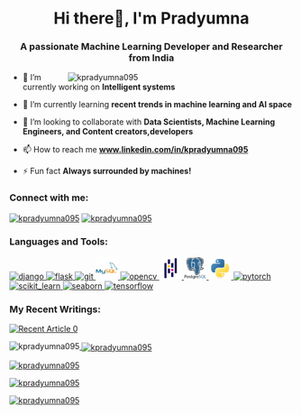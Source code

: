 
<h1 align="center">Hi there👋, I'm Pradyumna</h1>
<h3 align="center">A passionate Machine Learning Developer and Researcher from India</h3>

<img align="right" alt="kpradyumna095" width="400" src="https://camo.githubusercontent.com/c1dcb74cc1c1835b1d716f5051499a2814c683c806b15f04b0eba492863703e9/68747470733a2f2f63646e2e6472696262626c652e636f6d2f75736572732f3733303730332f73637265656e73686f74732f363538313234332f6176656e746f2e676966">



- 🔭 I’m currently working on **Intelligent systems**

- 🌱 I’m currently learning **recent trends in machine learning and AI space**

- 👯 I’m looking to collaborate with **Data Scientists, Machine Learning Engineers, and Content creators,developers**

- 📫 How to reach me **www.linkedin.com/in/kpradyumna095**

- ⚡ Fun fact **Always surrounded by machines!**

<h3 align="left">Connect with me:</h3>
<p align="left">
<a href="https://linkedin.com/in/kpradyumna095" target="blank"><img align="center" src="https://raw.githubusercontent.com/rahuldkjain/github-profile-readme-generator/master/src/images/icons/Social/linked-in-alt.svg" alt="kpradyumna095" height="30" width="40" /></a>
<a href="https://kaggle.com/kpradyumna095" target="blank"><img align="center" src="https://raw.githubusercontent.com/rahuldkjain/github-profile-readme-generator/master/src/images/icons/Social/kaggle.svg" alt="kpradyumna095" height="30" width="40" /></a>
</p>

<h3 align="left">Languages and Tools:</h3>
<p align="left"> <a href="https://www.djangoproject.com/" target="_blank" rel="noreferrer"> <img src="https://cdn.worldvectorlogo.com/logos/django.svg" alt="django" width="40" height="40"/> </a> <a href="https://flask.palletsprojects.com/" target="_blank" rel="noreferrer"> <img src="https://www.vectorlogo.zone/logos/pocoo_flask/pocoo_flask-icon.svg" alt="flask" width="40" height="40"/> </a> <a href="https://git-scm.com/" target="_blank" rel="noreferrer"> <img src="https://www.vectorlogo.zone/logos/git-scm/git-scm-icon.svg" alt="git" width="40" height="40"/> </a> <a href="https://www.mysql.com/" target="_blank" rel="noreferrer"> <img src="https://raw.githubusercontent.com/devicons/devicon/master/icons/mysql/mysql-original-wordmark.svg" alt="mysql" width="40" height="40"/> </a> <a href="https://opencv.org/" target="_blank" rel="noreferrer"> <img src="https://www.vectorlogo.zone/logos/opencv/opencv-icon.svg" alt="opencv" width="40" height="40"/> </a> <a href="https://pandas.pydata.org/" target="_blank" rel="noreferrer"> <img src="https://raw.githubusercontent.com/devicons/devicon/2ae2a900d2f041da66e950e4d48052658d850630/icons/pandas/pandas-original.svg" alt="pandas" width="40" height="40"/> </a> <a href="https://www.postgresql.org" target="_blank" rel="noreferrer"> <img src="https://raw.githubusercontent.com/devicons/devicon/master/icons/postgresql/postgresql-original-wordmark.svg" alt="postgresql" width="40" height="40"/> </a> <a href="https://www.python.org" target="_blank" rel="noreferrer"> <img src="https://raw.githubusercontent.com/devicons/devicon/master/icons/python/python-original.svg" alt="python" width="40" height="40"/> </a> <a href="https://pytorch.org/" target="_blank" rel="noreferrer"> <img src="https://www.vectorlogo.zone/logos/pytorch/pytorch-icon.svg" alt="pytorch" width="40" height="40"/> </a> <a href="https://scikit-learn.org/" target="_blank" rel="noreferrer"> <img src="https://upload.wikimedia.org/wikipedia/commons/0/05/Scikit_learn_logo_small.svg" alt="scikit_learn" width="40" height="40"/> </a> <a href="https://seaborn.pydata.org/" target="_blank" rel="noreferrer"> <img src="https://seaborn.pydata.org/_images/logo-mark-lightbg.svg" alt="seaborn" width="40" height="40"/> </a> <a href="https://www.tensorflow.org" target="_blank" rel="noreferrer"> <img src="https://www.vectorlogo.zone/logos/tensorflow/tensorflow-icon.svg" alt="tensorflow" width="40" height="40"/> </a> </p>

<h3 align="left">My Recent Writings:</h3>
<a target="_blank" href="https://github-readme-medium-recent-article.vercel.app/medium/@kpradyumna/0"><img src="https://github-readme-medium-recent-article.vercel.app/medium/@kpradyumna/0" alt="Recent Article 0"> 

<p><img align="left" src="https://github-readme-stats.vercel.app/api/top-langs?username=kpradyumna095&show_icons=true&locale=en&layout=compact&theme=radical" alt="kpradyumna095" /></p>

<p>&nbsp;<img align="center" src="https://github-readme-stats.vercel.app/api?username=kpradyumna095&show_icons=true&locale=en&theme=radical" alt="kpradyumna095" /></p>

<p><img align="center" src="https://github-readme-streak-stats.herokuapp.com/?user=kpradyumna095&theme=radical" alt="kpradyumna095" /></p>
<p align="left"> <img src="https://komarev.com/ghpvc/?username=kpradyumna095&label=Profile%20views&color=0e75b6&style=flat" alt="kpradyumna095" /> </p>

<p align="left"> <a href="https://github.com/ryo-ma/github-profile-trophy"><img src="https://github-profile-trophy.vercel.app/?username=kpradyumna095&theme=radical" alt="kpradyumna095" /></a> </p>

<p align="left"> <a href="https://twitter.com/" target="blank"><img src="https://img.shields.io/twitter/follow/?logo=twitter&style=for-the-badge" alt="" /></a> </p>

